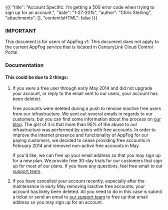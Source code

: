 {{{
  "title": "Account Specific: I'm getting a 500 error code when trying to sign up for an account.",
  "date": "1-27-2015",
  "author": "Chris Sterling",
  "attachments": [],
  "contentIsHTML": false
}}}

### IMPORTANT

This document is for users of AppFog v1. This document does not apply to the current AppFog service that is located in CenturyLink Cloud Control Portal.

### Documentation

<h4>This could be due to 2 things:</h4>
<ol>
<li>
<p>If you were a free user through early May 2014 and did not upgrade your account, or reply to the email sent to our users, your account has been deleted.</p>
<p>Free accounts were deleted during a push to remove inactive free users from our infrastructure. We sent out several emails in regards to our customers, but you can find some information about the process on <a href="https://blog.appfog.com/changes-to-appfog-free-plans/">our blog</a>. The gist of it is that more than 95% of the abuse to our infrastructure was performed by users with free accounts. In order to improve the internet presence and functionality of AppFog for our paying customers, we decided to cease providing free accounts in February 2014 and removed non-active free accounts in May.</p>
<p>If you'd like, we can free up your email address so that you may sign up for a new plan. We provide free 30-day trials for our customers that sign up for most of our plans. If you have any questions, feel free email to our <a href="mailto:support@appfog.com">support team</a>.</p>
</li>
<li>
<p>If you have cancelled your account recently, especially after the maintenance in early May removing inactive free accounts, your account has likely been deleted. All you need to do in this case is <a>submit a ticket</a> or send an email to <a href="mailto:support@appfog.com">our support team</a> to free up that email address so you may sign up for an account.</p>
</li>
</ol>
